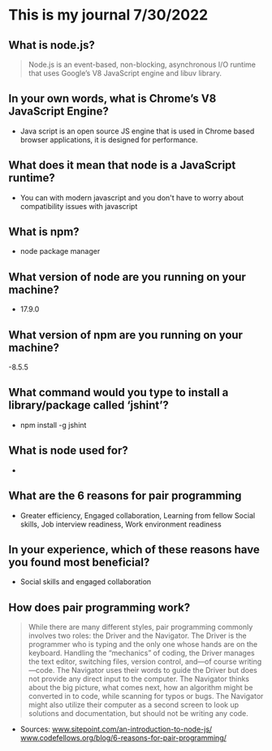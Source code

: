 # This is my journal 7/30/2022

## What is node.js?

> Node.js is an event-based, non-blocking, asynchronous I/O runtime that uses Google’s V8 JavaScript engine and libuv library.

## In your own words, what is Chrome’s V8 JavaScript Engine?

- Java script is an open source JS engine that is used in Chrome based browser applications, it is designed for performance.

## What does it mean that node is a JavaScript runtime?

- You can with modern javascript and you don't have to worry about compatibility issues with javascript

## What is npm?

- node package manager

## What version of node are you running on your machine?

- 17.9.0

## What version of npm are you running on your machine?

-8.5.5

## What command would you type to install a library/package called ‘jshint’?

- npm install -g jshint

## What is node used for?

- 

## What are the 6 reasons for pair programming

- Greater efficiency, Engaged collaboration, Learning from fellow 
Social skills, Job interview readiness, Work environment readiness

## In your experience, which of these reasons have you found most beneficial?

- Social skills and engaged collaboration

## How does pair programming work?

> While there are many different styles, pair programming commonly involves two roles: the Driver and the Navigator. The Driver is the programmer who is typing and the only one whose hands are on the keyboard. Handling the “mechanics” of coding, the Driver manages the text editor, switching files, version control, and—of course writing—code. The Navigator uses their words to guide the Driver but does not provide any direct input to the computer. The Navigator thinks about the big picture, what comes next, how an algorithm might be converted in to code, while scanning for typos or bugs. The Navigator might also utilize their computer as a second screen to look up solutions and documentation, but should not be writing any code.

- Sources: www.sitepoint.com/an-introduction-to-node-js/
www.codefellows.org/blog/6-reasons-for-pair-programming/

